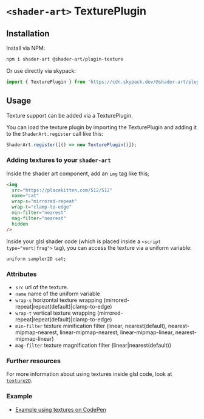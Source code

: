 # `<shader-art>` TexturePlugin

## Installation

Install via NPM:

```sh
npm i shader-art @shader-art/plugin-texture
```

Or use directly via skypack:

```js
import { TexturePlugin } from 'https://cdn.skypack.dev/@shader-art/plugin-texture';
```

## Usage

Texture support can be added via a TexturePlugin.

You can load the texture plugin by importing the TexturePlugin and adding it to the `ShaderArt.register` call like this:

```js
ShaderArt.register([() => new TexturePlugin()]);
```

### Adding textures to your `shader-art`

Inside the shader art component, add an `img` tag like this;

```html
<img
  src="https://placekitten.com/512/512"
  name="cat"
  wrap-s="mirrored-repeat"
  wrap-t="clamp-to-edge"
  min-filter="nearest"
  mag-filter="nearest"
  hidden
/>
```

Inside your glsl shader code (which is placed inside a `<script type="vert|frag">` tag), you can access the texture via
a uniform variable:

```
uniform sampler2D cat;
```

### Attributes

- `src` url of the texture.
- `name` name of the uniform variable
- `wrap-s` horizontal texture wrapping (mirrored-repeat|repeat(default)|clamp-to-edge)
- `wrap-t` vertical texture wrapping (mirrored-repeat|repeat(default)|clamp-to-edge)
- `min-filter` texture minification filter (linear, nearest(default), nearest-mipmap-nearest, linear-mipmap-nearest, linear-mipmap-linear, nearest-mipmap-linear)
- `mag-filter` texture magnification filter (linear|nearest(default))

### Further resources

For more information about using textures inside glsl code, look at [`texture2D`](https://thebookofshaders.com/glossary/?search=texture2D).

### Example

- [Example using textures on CodePen](https://codepen.io/terabaud/pen/xxROeRJ)
